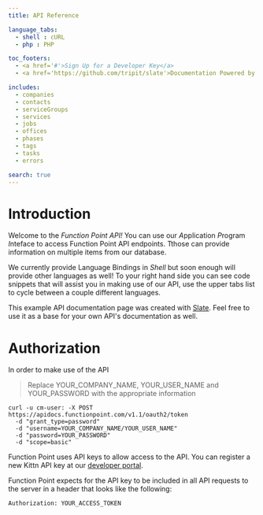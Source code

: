 ```yaml
---
title: API Reference

language_tabs:
  - shell : cURL
  - php : PHP

toc_footers:
  - <a href='#'>Sign Up for a Developer Key</a>
  - <a href='https://github.com/tripit/slate'>Documentation Powered by Slate</a>

includes:
  - companies
  - contacts
  - serviceGroups
  - services
  - jobs
  - offices
  - phases
  - tags
  - tasks
  - errors

search: true
---
```


# Introduction

Welcome to the *Function Point API!* You can use our *A*pplication *P*rogram *I*nteface to access Function Point API endpoints. Tthose can provide information on multiple items from our database.

We currently provide Language Bindings in *Shell* but soon enough will provide other languages as well! To your right hand side you can see code snippets that will assist you in making use of our API, use the upper tabs list to cycle between a couple different languages.

This example API documentation page was created with [Slate](https://github.com/tripit/slate). Feel free to use it as a base for your own API's documentation as well.

# Authorization 
In order to make use of the API 

> Replace YOUR_COMPANY_NAME, YOUR_USER_NAME and YOUR_PASSWORD with the appropriate information

```shell
curl -u cm-user: -X POST https://apidocs.functionpoint.com/v1.1/oauth2/token 
  -d "grant_type=password" 
  -d "username=YOUR_COMPANY_NAME/YOUR_USER_NAME" 
  -d "password=YOUR_PASSWORD" 
  -d "scope=basic"
```
Function Point uses API keys to allow access to the API. You can register a new Kittn API key at our [developer portal](http://example.com/developers).

Function Point expects for the API key to be included in all API requests to the server in a header that looks like the following:

`Authorization: YOUR_ACCESS_TOKEN`
